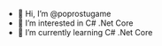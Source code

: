 - 👋 Hi, I’m @poprostugame
- 👀 I’m interested in C# .Net Core
- 🌱 I’m currently learning C# .Net Core
